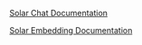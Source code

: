 [Solar Chat Documentation](https://console.upstage.ai/docs/capabilities/chat)

[Solar Embedding Documentation](https://console.upstage.ai/docs/capabilities/embeddings)
